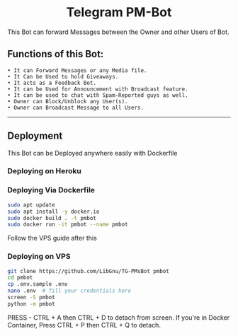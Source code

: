 <h1 align="center">Telegram PM-Bot</h1>

This Bot can forward Messages between the Owner and other Users of Bot.

##  Functions of this Bot:
```
• It can Forward Messages or any Media file.
• It Can be Used to hold Giveaways.
• It acts as a Feedback Bot.
• It can be Used for Announcement with Broadcast feature.
• It can be used to chat with Spam-Reported guys as well.
• Owner can Block/Unblock any User(s).
• Owner can Broadcast Message to all Users.
```

---

## Deployment
This Bot can be Deployed anywhere easily with Dockerfile

### Deploying on Heroku

### Deploying Via Dockerfile
```sh
sudo apt update
sudo apt install -y docker.io
sudo docker build . -t pmbot
sudo docker run -it pmbot --name pmbot
```
Follow the VPS guide after this 

### Deploying on VPS
```sh
git clone https://github.com/LibGnu/TG-PMsBot pmbot
cd pmbot
cp .env.sample .env
nano .env  # fill your credentials here
screen -S pmbot
python -m pmbot
```
PRESS - CTRL + A then CTRL + D to detach from screen.
If you're in Docker Container, Press CTRL + P then CTRL + Q to detach.
